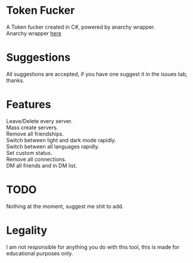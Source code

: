 # Token Fucker
A Token fucker created in C#, powered by anarchy wrapper.  
Anarchy wrapper [here](https://github.com/not-ilinked/Anarchy)

# Suggestions
All suggestions are accepted, if you have one suggest it in the issues tab, thanks.

# Features
Leave/Delete every server.  
Mass create servers.  
Remove all friendships.  
Switch between light and dark mode rapidly.  
Switch between all languages rapidly.  
Set custom status.  
Remove all connections.  
DM all friends and in DM list.  

# TODO
Nothing at the moment, suggest me shit to add.

# Legality
I am not responsible for anything you do with this tool, this is made for educational purposes only.